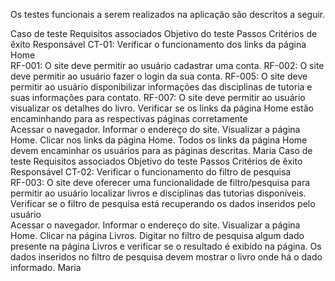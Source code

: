 Os testes funcionais a serem realizados na aplicação são descritos a seguir.

Caso de teste	Requisitos associados	Objetivo do teste	Passos	Critérios de êxito	Responsável
CT-01: Verificar o funcionamento dos links da página Home	
RF-001: O site deve permitir ao usuário cadastrar uma conta.
RF-002: O site deve permitir ao usuário fazer o login da sua conta.
RF-005: O site deve permitir ao usuário disponibilizar informações das disciplinas de tutoria e suas informações para contato.
RF-007: O site deve permitir ao usuário visualizar os detalhes do livro.
Verificar se os links da página Home estão encaminhando para as respectivas páginas corretamente	
Acessar o navegador.
Informar o endereço do site.
Visualizar a página Home.
Clicar nos links da página Home.
Todos os links da página Home devem encaminhar os usuários para as páginas descritas.	Maria
Caso de teste	Requisitos associados	Objetivo do teste	Passos	Critérios de êxito	Responsável
CT-02: Verificar o funcionamento do filtro de pesquisa	
RF-003: O site deve oferecer uma funcionalidade de filtro/pesquisa para permitir ao usuário localizar livros e disciplinas das tutorias disponíveis.
Verificar se o filtro de pesquisa está recuperando os dados inseridos pelo usuário	
Acessar o navegador.
Informar o endereço do site.
Visualizar a página Home.
Clicar na página Livros.
Digitar no filtro de pesquisa algum dado presente na página Livros e verificar se o resultado é exibido na página.
Os dados inseridos no filtro de pesquisa devem mostrar o livro onde há o dado informado.	Maria
